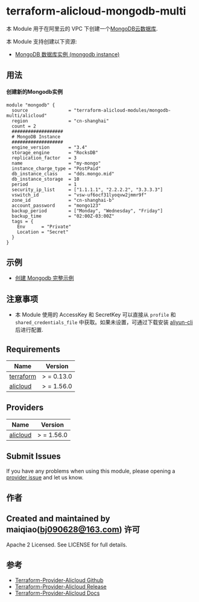 terraform-alicloud-mongodb-multi
=====================================================================


本 Module 用于在阿里云的 VPC 下创建一个[MongoDB云数据库](https://help.aliyun.com/document_detail/26558.html). 

本 Module 支持创建以下资源:

* [MongoDB 数据库实例 (mongodb instance)](https://www.terraform.io/docs/providers/alicloud/r/mongodb_instance.html)


## 用法

#### 创建新的Mongodb实例

```hcl
module "mongodb" {
  source               = "terraform-alicloud-modules/mongodb-multi/alicloud"
  region               = "cn-shanghai"
  count = 2
  ###################
  # MongoDB Instance
  ###################
  engine_version       = "3.4"
  storage_engine       = "RocksDB"
  replication_factor   = 3
  name                 = "my-mongo"
  instance_charge_type = "PostPaid"
  db_instance_class    = "dds.mongo.mid"
  db_instance_storage  = 10
  period               = 1
  security_ip_list     = ["1.1.1.1", "2.2.2.2", "3.3.3.3"]
  vswitch_id           = "vsw-uf6ocf31lyoqvw2jmmr9f"
  zone_id              = "cn-shanghai-b"
  account_password     = "mongo123"
  backup_period        = ["Monday", "Wednesday", "Friday"]
  backup_time          = "02:00Z-03:00Z"
  tags = {
    Env      = "Private"
    Location = "Secret"
  }
}
```

## 示例

* [创建 Mongodb 完整示例](https://github.com/terraform-alicloud-modules/terraform-alicloud-mongodb-multi/tree/master/example)



## 注意事项

* 本 Module 使用的 AccessKey 和 SecretKey 可以直接从 `profile` 和 `shared_credentials_file` 中获取。如果未设置，可通过下载安装 [aliyun-cli](https://github.com/aliyun/aliyun-cli#installation) 后进行配置.

## Requirements

| Name | Version |
|------|---------|
| <a name="requirement_terraform"></a> [terraform](#requirement\_terraform) | > = 0.13.0 |
| <a name="requirement_alicloud"></a> [alicloud](#requirement\_alicloud) | > = 1.56.0 |

## Providers

| Name | Version |
|------|---------|
| <a name="provider_alicloud"></a> [alicloud](#provider\_alicloud) | > = 1.56.0 |

## Submit Issues

If you have any problems when using this module, please opening
a [provider issue](https://github.com/aliyun/terraform-provider-alicloud/issues/new) and let us know.


作者
-------
Created and maintained by maiqiao(bj090628@163.com)
许可
----
Apache 2 Licensed. See LICENSE for full details.

参考
---------
* [Terraform-Provider-Alicloud Github](https://github.com/terraform-providers/terraform-provider-alicloud)
* [Terraform-Provider-Alicloud Release](https://releases.hashicorp.com/terraform-provider-alicloud/)
* [Terraform-Provider-Alicloud Docs](https://www.terraform.io/docs/providers/alicloud/index.html)

